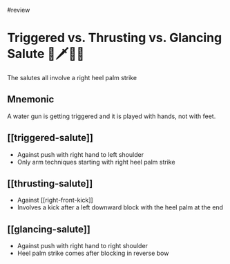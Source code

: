 #review
# Triggered vs. Thrusting vs. Glancing Salute 🔫🗡️👀🫡

The salutes all involve a right heel palm strike

## Mnemonic

A water gun is getting triggered and it is played with hands, not with feet.

## [[triggered-salute]]

- Against push with right hand to left shoulder
- Only arm techniques starting with right heel palm strike

## [[thrusting-salute]]

- Against [[right-front-kick]]
- Involves a kick after a left downward block with the heel palm at the end

## [[glancing-salute]]

- Against push with right hand to right shoulder
- Heel palm strike comes after blocking in reverse bow
